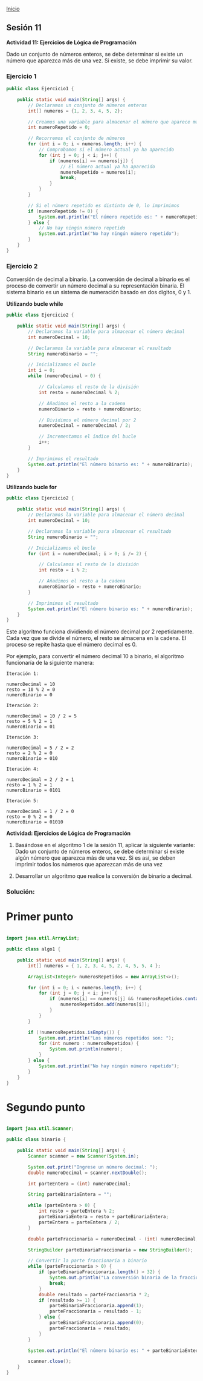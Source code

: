 <!-- No borrar o modificar -->
[Inicio](./index.md)

## Sesión 11 


**Actividad 11: Ejercicios de Lógica de Programación**

Dado un conjunto de números enteros, se debe determinar si existe un número que aparezca más de una vez. Si existe, se debe imprimir su valor.

### Ejercicio 1

```java
public class Ejercicio1 {

    public static void main(String[] args) {
        // Declaramos un conjunto de números enteros
        int[] numeros = {1, 2, 3, 4, 5, 2};

        // Creamos una variable para almacenar el número que aparece más de una vez
        int numeroRepetido = 0;

        // Recorremos el conjunto de números
        for (int i = 0; i < numeros.length; i++) {
            // Comprobamos si el número actual ya ha aparecido
            for (int j = 0; j < i; j++) {
                if (numeros[i] == numeros[j]) {
                    // El número actual ya ha aparecido
                    numeroRepetido = numeros[i];
                    break;
                }
            }
        }

        // Si el número repetido es distinto de 0, lo imprimimos
        if (numeroRepetido != 0) {
            System.out.println("El número repetido es: " + numeroRepetido);
        } else {
            // No hay ningún número repetido
            System.out.println("No hay ningún número repetido");
        }
    }
}
```

### Ejercicio 2

Conversión de decimal a binario. La conversión de decimal a binario es el proceso de convertir un número decimal a su representación binaria. El sistema binario es un sistema de numeración basado en dos dígitos, 0 y 1.

**Utilizando bucle while**

```java
public class Ejercicio2 {

    public static void main(String[] args) {
        // Declaramos la variable para almacenar el número decimal
        int numeroDecimal = 10;

        // Declaramos la variable para almacenar el resultado
        String numeroBinario = "";

        // Inicializamos el bucle
        int i = 0;
        while (numeroDecimal > 0) {

            // Calculamos el resto de la división
            int resto = numeroDecimal % 2;

            // Añadimos el resto a la cadena
            numeroBinario = resto + numeroBinario;

            // Dividimos el número decimal por 2
            numeroDecimal = numeroDecimal / 2;

            // Incrementamos el índice del bucle
            i++;
        }

        // Imprimimos el resultado
        System.out.println("El número binario es: " + numeroBinario);
    }
}
```

**Utilizando bucle for**

```java
public class Ejercicio2 {

    public static void main(String[] args) {
        // Declaramos la variable para almacenar el número decimal
        int numeroDecimal = 10;

        // Declaramos la variable para almacenar el resultado
        String numeroBinario = "";

        // Inicializamos el bucle
        for (int i = numeroDecimal; i > 0; i /= 2) {

            // Calculamos el resto de la división
            int resto = i % 2;

            // Añadimos el resto a la cadena
            numeroBinario = resto + numeroBinario;
        }

        // Imprimimos el resultado
        System.out.println("El número binario es: " + numeroBinario);
    }
}
```

Este algoritmo funciona dividiendo el número decimal por 2 repetidamente. Cada vez que se divide el número, el resto se almacena en la cadena. El proceso se repite hasta que el número decimal es 0.

Por ejemplo, para convertir el número decimal 10 a binario, el algoritmo funcionaría de la siguiente manera:

```git
Iteración 1:

numeroDecimal = 10
resto = 10 % 2 = 0
numeroBinario = 0

Iteración 2:

numeroDecimal = 10 / 2 = 5
resto = 5 % 2 = 1
numeroBinario = 01

Iteración 3:

numeroDecimal = 5 / 2 = 2
resto = 2 % 2 = 0
numeroBinario = 010

Iteración 4:

numeroDecimal = 2 / 2 = 1
resto = 1 % 2 = 1
numeroBinario = 0101

Iteración 5:

numeroDecimal = 1 / 2 = 0
resto = 0 % 2 = 0
numeroBinario = 01010
```

**Actividad: Ejercicios de Lógica de Programación**

1. Basándose en el algoritmo 1 de la sesión 11, aplicar la siguiente variante: Dado un conjunto de números enteros, se debe determinar si existe algún número que aparezca más de una vez. Si es así, se deben imprimir todos los números que aparezcan más de una vez
   
2. Desarrollar un algoritmo que realice la conversión de binario a decimal.

### Solución:

# Primer punto

```java

import java.util.ArrayList;

public class algo1 {

    public static void main(String[] args) {
        int[] numeros = { 1, 2, 3, 4, 5, 2, 4, 5, 5, 4 };

        ArrayList<Integer> numerosRepetidos = new ArrayList<>();

        for (int i = 0; i < numeros.length; i++) {
            for (int j = 0; j < i; j++) {
                if (numeros[i] == numeros[j] && !numerosRepetidos.contains(numeros[i])) {
                    numerosRepetidos.add(numeros[i]);
                }
            }
        }

        if (!numerosRepetidos.isEmpty()) {
            System.out.println("Los números repetidos son: ");
            for (int numero : numerosRepetidos) {
                System.out.println(numero);
            }
        } else {
            System.out.println("No hay ningún número repetido");
        }
    }
}
```

# Segundo punto 

```java

import java.util.Scanner;

public class binario {

    public static void main(String[] args) {
        Scanner scanner = new Scanner(System.in);

        System.out.print("Ingrese un número decimal: ");
        double numeroDecimal = scanner.nextDouble();

        int parteEntera = (int) numeroDecimal;

        String parteBinariaEntera = "";

        while (parteEntera > 0) {
            int resto = parteEntera % 2;
            parteBinariaEntera = resto + parteBinariaEntera;
            parteEntera = parteEntera / 2;
        }

        double parteFraccionaria = numeroDecimal - (int) numeroDecimal;

        StringBuilder parteBinariaFraccionaria = new StringBuilder();

        // Convertir la parte fraccionaria a binario
        while (parteFraccionaria > 0) {
            if (parteBinariaFraccionaria.length() > 32) {
                System.out.println("La conversión binaria de la fracción se ha redondeado por longitud.");
                break;
            }
            double resultado = parteFraccionaria * 2;
            if (resultado >= 1) {
                parteBinariaFraccionaria.append(1);
                parteFraccionaria = resultado - 1;
            } else {
                parteBinariaFraccionaria.append(0);
                parteFraccionaria = resultado;
            }
        }

        System.out.println("El número binario es: " + parteBinariaEntera + "." + parteBinariaFraccionaria);

        scanner.close();
    }
}
```





